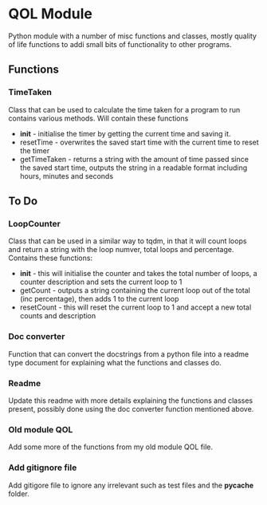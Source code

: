 # QOL Module 

Python module with a number of misc functions and classes, mostly quality of life functions to addi small bits of functionality to other programs.

## Functions
### TimeTaken 
Class that can be used to calculate the time taken for a program to run contains various methods. Will contain these functions
- __init__ - initialise the timer by getting the current time and saving it.
- resetTime - overwrites the saved start time with the current time to reset the timer
- getTimeTaken - returns a string with the amount of time passed since the saved start time, outputs the string in a readable format including hours, minutes and seconds
## To Do
### LoopCounter 
Class that can be used in a similar way to tqdm, in that it will count loops and return a string with the loop numver, total loops and percentage. Contains these functions:
- __init__ - this will initialise the counter and takes the total number of loops, a counter description and sets the current loop to 1
- getCount - outputs a string containing the current loop out of the total (inc percentage), then adds 1 to the current loop
- resetCount - this will reset the current loop to 1 and accept a new total counts and description
### Doc converter
Function that can convert the docstrings from a python file into a readme type document for explaining what the functions and classes do.
### Readme
Update this readme with more details explaining the functions and classes present, possibly done using the doc converter function mentioned above.
### Old module QOL
Add some more of the functions from my old module QOL file.
### Add gitignore file
Add gitigore file to ignore any irrelevant such as test files and the __pycache__ folder.
